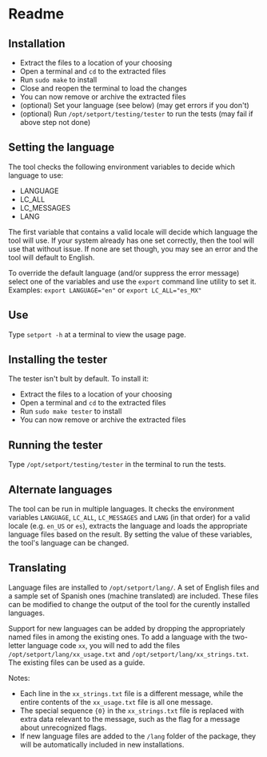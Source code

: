 # Readme



## Installation
- Extract the files to a location of your choosing
- Open a terminal and `cd` to the extracted files
- Run `sudo make` to install
- Close and reopen the terminal to load the changes
- You can now remove or archive the extracted files
- (optional) Set your language (see below) (may get errors if you don't)
- (optional) Run `/opt/setport/testing/tester` to run the tests (may fail if above step not done)


## Setting the language
The tool checks the following environment variables to decide which language to use:
- LANGUAGE
- LC_ALL
- LC_MESSAGES
- LANG

The first variable that contains a valid locale will decide which language the tool will use. If your system already has one set correctly, then the tool will use that without issue. If none are set though, you may see an error and the tool will default to English.

To override the default language (and/or suppress the error message) select one of the variables and use the `export` command line utility to set it. Examples: `export LANGUAGE="en"` or `export LC_ALL="es_MX"`


## Use
Type `setport -h` at a terminal to view the usage page.


## Installing the tester
The tester isn't bult by default. To install it:
- Extract the files to a location of your choosing
- Open a terminal and `cd` to the extracted files
- Run `sudo make tester` to install
- You can now remove or archive the extracted files


## Running the tester
Type `/opt/setport/testing/tester` in the terminal to run the tests.


## Alternate languages
The tool can be run in multiple languages. It checks the environment variables `LANGUAGE`, `LC_ALL`, `LC_MESSAGES` and `LANG` (in that order) for a valid locale (e.g. `en_US` or `es`), extracts the language and loads the appropriate language files based on the result. By setting the value of these variables, the tool's language can be changed.


## Translating
Language files are installed to `/opt/setport/lang/`. A set of English files and a sample set of Spanish ones (machine translated) are included. These files can be modified to change the output of the tool for the curently installed languages.

Support for new languages can be added by dropping the appropriately named files in among the existing ones. To add a language with the two-letter language code `xx`, you will ned to add the files `/opt/setport/lang/xx_usage.txt` and `/opt/setport/lang/xx_strings.txt`. The existing files can be used as a guide.

Notes:
- Each line in the `xx_strings.txt` file is a different message, while the entire contents of the `xx_usage.txt` file is all one message.
- The special sequence `{0}` in the `xx_strings.txt` file is replaced with extra data relevant to the message, such as the flag for a message about unrecognized flags.
- If new language files are added to the `/lang` folder of the package, they will be automatically included in new installations.
